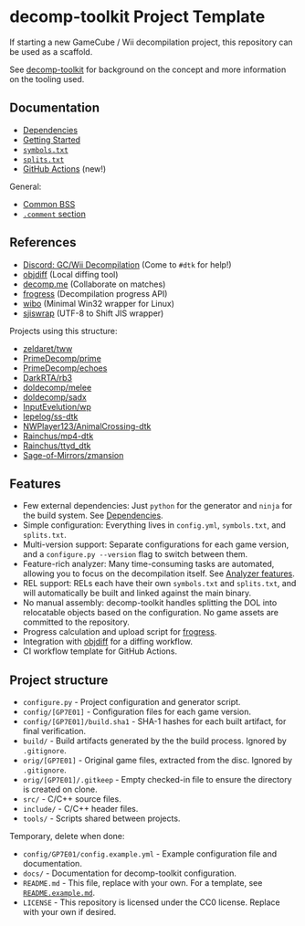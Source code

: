 decomp-toolkit Project Template
===============================

If starting a new GameCube / Wii decompilation project, this repository can be used as a scaffold.

See [decomp-toolkit](https://github.com/encounter/decomp-toolkit) for background on the concept and more information on the tooling used.

Documentation
-------------

- [Dependencies](docs/dependencies.md)
- [Getting Started](docs/getting_started.md)
- [`symbols.txt`](docs/symbols.md)
- [`splits.txt`](docs/splits.md)
- [GitHub Actions](docs/github_actions.md) (new!)

General:

- [Common BSS](docs/common_bss.md)
- [`.comment` section](docs/comment_section.md)

References
--------

- [Discord: GC/Wii Decompilation](https://discord.gg/hKx3FJJgrV) (Come to `#dtk` for help!)
- [objdiff](https://github.com/encounter/objdiff) (Local diffing tool)
- [decomp.me](https://decomp.me) (Collaborate on matches)
- [frogress](https://github.com/decompals/frogress) (Decompilation progress API)
- [wibo](https://github.com/decompals/wibo) (Minimal Win32 wrapper for Linux)
- [sjiswrap](https://github.com/encounter/sjiswrap) (UTF-8 to Shift JIS wrapper)

Projects using this structure:

- [zeldaret/tww](https://github.com/zeldaret/tww)
- [PrimeDecomp/prime](https://github.com/PrimeDecomp/prime)
- [PrimeDecomp/echoes](https://github.com/PrimeDecomp/echoes)
- [DarkRTA/rb3](https://github.com/DarkRTA/rb3)
- [doldecomp/melee](https://github.com/doldecomp/melee)
- [doldecomp/sadx](https://github.com/doldecomp/sadx)
- [InputEvelution/wp](https://github.com/InputEvelution/wp)
- [lepelog/ss-dtk](https://github.com/lepelog/ss-dtk)
- [NWPlayer123/AnimalCrossing-dtk](https://github.com/NWPlayer123/AnimalCrossing-dtk)
- [Rainchus/mp4-dtk](https://github.com/Rainchus/mp4-dtk)
- [Rainchus/ttyd_dtk](https://github.com/Rainchus/ttyd_dtk)
- [Sage-of-Mirrors/zmansion](https://github.com/Sage-of-Mirrors/zmansion)

Features
--------

- Few external dependencies: Just `python` for the generator and `ninja` for the build system. See [Dependencies](docs/dependencies.md).
- Simple configuration: Everything lives in `config.yml`, `symbols.txt`, and `splits.txt`.
- Multi-version support: Separate configurations for each game version, and a `configure.py --version` flag to switch between them.
- Feature-rich analyzer: Many time-consuming tasks are automated, allowing you to focus on the decompilation itself. See [Analyzer features](https://github.com/encounter/decomp-toolkit#analyzer-features).
- REL support: RELs each have their own `symbols.txt` and `splits.txt`, and will automatically be built and linked against the main binary.
- No manual assembly: decomp-toolkit handles splitting the DOL into relocatable objects based on the configuration. No game assets are committed to the repository.
- Progress calculation and upload script for [frogress](https://github.com/decompals/frogress).
- Integration with [objdiff](https://github.com/encounter/objdiff) for a diffing workflow.
- CI workflow template for GitHub Actions.

Project structure
-----------------

- `configure.py` - Project configuration and generator script.
- `config/[GP7E01]` - Configuration files for each game version.
- `config/[GP7E01]/build.sha1` - SHA-1 hashes for each built artifact, for final verification.
- `build/` - Build artifacts generated by the the build process. Ignored by `.gitignore`.
- `orig/[GP7E01]` - Original game files, extracted from the disc. Ignored by `.gitignore`.
- `orig/[GP7E01]/.gitkeep` - Empty checked-in file to ensure the directory is created on clone.
- `src/` - C/C++ source files.
- `include/` - C/C++ header files.
- `tools/` - Scripts shared between projects.

Temporary, delete when done:

- `config/GP7E01/config.example.yml` - Example configuration file and documentation.
- `docs/` - Documentation for decomp-toolkit configuration.
- `README.md` - This file, replace with your own. For a template, see [`README.example.md`](README.example.md).
- `LICENSE` - This repository is licensed under the CC0 license. Replace with your own if desired.
